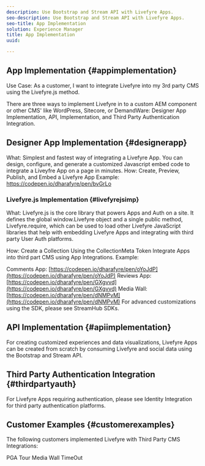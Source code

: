 ```yaml
---
description: Use Bootstrap and Stream API with Livefyre Apps.
seo-description: Use Bootstrap and Stream API with Livefyre Apps.
seo-title: App Implementation
solution: Experience Manager
title: App Implementation
uuid: 

---
```

## App Implementation {#appimplementation}

Use Case: As a customer, I want to integrate Livefyre into my 3rd party CMS using the Livefyre.js method.

There are three ways to implement Livefyre in to a custom AEM component or other CMS' like WordPress, Sitecore, or DemandWare: Designer App Implementation, API, Implementation, and Third Party Authentication Integration.

## Designer App Implementation {#designerapp}

What: Simplest and fastest way of integrating a Livefyre App. You can design, configure, and generate a customized Javascript embed code to integrate a Liveyfre App on a page in minutes.
How: Create, Preview, Publish, and Embed a Livefyre App
Example: https://codepen.io/dharafyre/pen/bvGrLo

### Livefyre.js Implementation {#livefyrejsimp}

What: Livefyre.js is the core library that powers Apps and Auth on a site. It defines the global window.Livefyre object and a single public method, Livefyre.require, which can be used to load other Livefyre JavaScript libraries that help with embedding Livefyre Apps and integrating with third party User Auth platforms.

How:
Create a Collection Using the CollectionMeta Token
Integrate Apps into third part CMS using App Integrations.
Example:

Comments App: [https://codepen.io/dharafyre/pen/oYoJdP](https://codepen.io/dharafyre/pen/oYoJdP)
Reviews App: [https://codepen.io/dharafyre/pen/GXgvvd](https://codepen.io/dharafyre/pen/GXgvvd)
Media Wall: [https://codepen.io/dharafyre/pen/dNMPvM](https://codepen.io/dharafyre/pen/dNMPvM)
For advanced customizations using the SDK, please see StreamHub SDKs.

## API Implementation {#apiimplementation}

For creating customized experiences and data visualizations, Livefyre Apps can be created from scratch by consuming Livefyre and social data using the Bootstrap and Stream API.

## Third Party Authentication Integration {#thirdpartyauth}

For Livefyre Apps requiring authentication, please see Identity Integration for third party authentication platforms.

## Customer Examples {#customerexamples}

The following customers implemented Livefyre with Third Party CMS Integrations:

PGA Tour Media Wall
TimeOut
